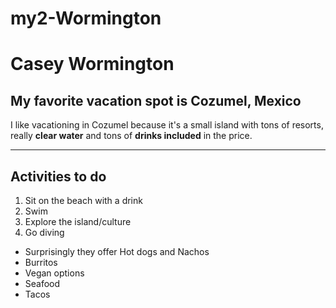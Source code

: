 # my2-Wormington

# Casey Wormington

## My favorite vacation spot is Cozumel, Mexico
I like vacationing in Cozumel because it's a small island with tons of resorts, really **clear water** and tons of **drinks included** in the price.

---

## Activities to do
1. Sit on the beach with a drink
2. Swim
3. Explore the island/culture
4. Go diving

- Surprisingly they offer Hot dogs and Nachos
- Burritos
- Vegan options
- Seafood
- Tacos
